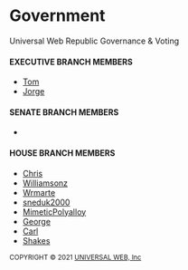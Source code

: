# Government
Universal Web Republic Governance &amp; Voting

<h4>EXECUTIVE BRANCH MEMBERS</h4>

<ul>
    <li><a href="https://github.com/tomekmarchi">Tom</a></li>
    <li><a href="https://github.com/RabbitBusiness">Jorge</a></li>
</ul>

<h4>SENATE BRANCH MEMBERS</h4>

<ul>
    <li><a href=""></a></li>
</ul>

<h4>HOUSE BRANCH MEMBERS</h4>

<ul>
    <li><a href="https://github.com/Christiaan99">Chris</a></li>
    <li><a href="https://github.com/williamsonz">Williamsonz</a></li>
    <li><a href="https://github.com/wrmarte">Wrmarte</a></li>
    <li><a href="https://github.com/sneduk2000">sneduk2000</a></li>
    <li><a href="https://github.com/MimeticPolyalloy">MimeticPolyalloy</a></li>
    <li><a href="https://github.com/https://github.com/MagicMushroomSNTVT">George</a></li>
    <li><a href="https://github.com/cpad123">Carl</a></li>
    <li><a href="https://github.com/shakesSA">Shakes</a></li>
</ul>

<small>COPYRIGHT © 2021 <a href="https://universalweb.io">UNIVERSAL WEB, Inc</a></small>
